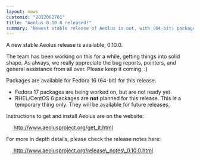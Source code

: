 ```yaml
---
layout: news
customid: "2012062701"
title: "Aeolus 0.10.0 released!"
summary: "Newest stable release of Aeolus is out, with (64-bit) packages for Fedora 16 available."
---
```


A new stable Aeolus release is available, 0.10.0.

The team has been working on this for a while, getting things into solid shape.
As always, we really appreciate the bug reports, pointers, and general
assistance from all over. Please keep it coming. :)

Packages are available for Fedora 16 (64-bit) for this release.

* Fedora 17 packages are being worked on, but are not ready yet.
* RHEL/CentOS 6 packages are **not** planned for this release. This is a
  temporary thing only. They will be available for future releases.

Instructions to get and install Aeolus are on the website:

&nbsp;&nbsp;&nbsp;&nbsp;[ http://www.aeolusproject.org/get_it.html ][1]

For more in depth details, please check the release notes here:

&nbsp;&nbsp;&nbsp;&nbsp;[ http://www.aeolusproject.org/release\_notes\_0.10.0.html ][2]

 [1]: get_it.html "Get Aeolus"
 [2]: release_notes_0.10.0.html "Aeolus 0.10.0 release notes"
